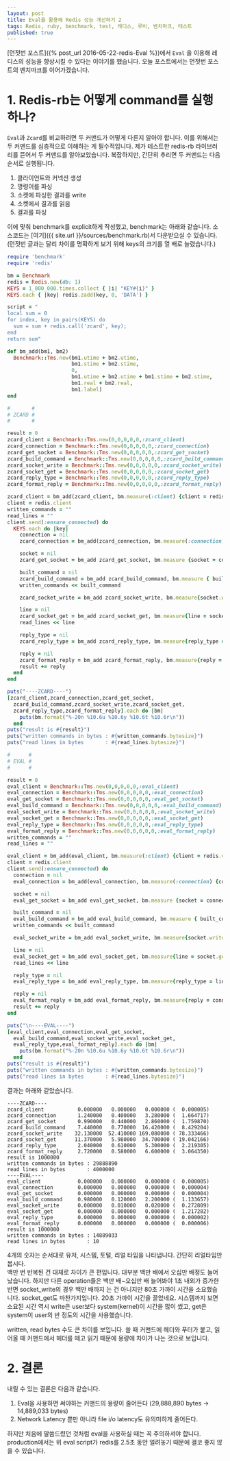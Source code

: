 ```yaml
---
layout: post
title: Eval을 활용해 Redis 성능 개선하기 2
tags: Redis, ruby, benchmark, test, 레디스, 루비, 벤치마크, 테스트
published: true
---
```

[먼젓번 포스트]({% post_url 2016-05-22-redis-Eval %})에서 `Eval` 을 이용해 레디스의 성능을 향상시킬 수 있다는 이야기를 했습니다. 오늘 포스트에서는 먼젓번 포스트의 벤치마크를 이어가겠습니다.

# 1. Redis-rb는 어떻게 command를 실행하나?
`Eval`과 `Zcard`를 비교하려면 두 커맨드가 어떻게 다른지 알아야 합니다. 이를 위해서는 두 커맨드를 심층적으로 이해하는 게 필수적입니다. 제가 테스트한 redis-rb 라이브러리를 뜯어서 두 커맨드를 알아보았습니다. 복잡하지만, 간단히 추리면 두 커맨드는 다음 순서로 실행됩니다.

1. 클라이언트와 커넥션 생성
2. 명령어를 파싱
3. 소켓에 파싱한 결과를 write
4. 소켓에서 결과를 읽음
5. 결과를 파싱

이에 맞춰 benchmark를 explicit하게 작성했고, benchmark는 아래와 같습니다. 소스코드는 [여기]({{ site.url }}/sources/benchmark.rb)서 다운받으실 수 있습니다. (먼젓번 글과는 달리 차이를 명확하게 보기 위해 keys의 크기를 열 배로 늘렸습니다.)  

``` ruby
require 'benchmark'  
require 'redis'  

bm = Benchmark  
redis = Redis.new(db: 1)  
KEYS = 1_000_000.times.collect { |i| "KEY#{i}" }  
KEYS.each { |key| redis.zadd(key, 0, 'DATA') }  

script = "  
local sum = 0  
for index, key in pairs(KEYS) do  
  sum = sum + redis.call('zcard', key);  
end  
return sum"  

def bm_add(bm1, bm2)  
  Benchmark::Tms.new(bm1.utime + bm2.utime,  
                     bm1.stime + bm2.stime,  
                     0,  
                     bm1.utime + bm2.utime + bm1.stime + bm2.stime,  
                     bm1.real + bm2.real,  
                     bm1.label)  
end  

#       #  
# ZCARD #  
#       #  

result = 0  
zcard_client = Benchmark::Tms.new(0,0,0,0,0,:zcard_client)  
zcard_connection = Benchmark::Tms.new(0,0,0,0,0,:zcard_connection)  
zcard_get_socket = Benchmark::Tms.new(0,0,0,0,0,:zcard_get_socket)  
zcard_build_command = Benchmark::Tms.new(0,0,0,0,0,:zcard_build_command)  
zcard_socket_write = Benchmark::Tms.new(0,0,0,0,0,:zcard_socket_write)  
zcard_socket_get = Benchmark::Tms.new(0,0,0,0,0,:zcard_socket_get)  
zcard_reply_type = Benchmark::Tms.new(0,0,0,0,0,:zcard_reply_type)  
zcard_format_reply = Benchmark::Tms.new(0,0,0,0,0,:zcard_format_reply)  

zcard_client = bm_add(zcard_client, bm.measure(:client) {client = redis.client})  
client = redis.client  
written_commands = ""  
read_lines = ""  
client.send(:ensure_connected) do  
  KEYS.each do |key|  
    connection = nil  
    zcard_connection = bm_add(zcard_connection, bm.measure(:connection) {connection = client.connection})  

    socket = nil  
    zcard_get_socket = bm_add zcard_get_socket, bm.measure {socket = connection.instance_variable_get(:@sock)}  

    built_command = nil  
    zcard_build_command = bm_add zcard_build_command, bm.measure { built_command = connection.build_command([:zcard, key]) }  
    written_commands << built_command  

    zcard_socket_write = bm_add zcard_socket_write, bm.measure{socket.write(built_command)}  

    line = nil  
    zcard_socket_get = bm_add zcard_socket_get, bm.measure{line = socket.gets}  
    read_lines << line  

    reply_type = nil  
    zcard_reply_type = bm_add zcard_reply_type, bm.measure{reply_type = line.slice!(0, 1)}  

    reply = nil  
    zcard_format_reply = bm_add zcard_format_reply, bm.measure{reply = connection.format_reply(reply_type, line)}  
    result += reply  
  end  
end  

puts("----ZCARD----")  
[zcard_client,zcard_connection,zcard_get_socket,  
  zcard_build_command,zcard_socket_write,zcard_socket_get,  
  zcard_reply_type,zcard_format_reply].each do |bm|  
    puts(bm.format("%-20n %10.6u %10.6y %10.6t %10.6r\n"))  
  end  
puts("result is #{result}")  
puts("written commands in bytes : #{written_commands.bytesize}")  
puts("read lines in bytes       : #{read_lines.bytesize}")  

#      #  
# EVAL #  
#      #  

result = 0  
eval_client = Benchmark::Tms.new(0,0,0,0,0,:eval_client)  
eval_connection = Benchmark::Tms.new(0,0,0,0,0,:eval_connection)  
eval_get_socket = Benchmark::Tms.new(0,0,0,0,0,:eval_get_socket)  
eval_build_command = Benchmark::Tms.new(0,0,0,0,0,:eval_build_command)  
eval_socket_write = Benchmark::Tms.new(0,0,0,0,0,:eval_socket_write)  
eval_socket_get = Benchmark::Tms.new(0,0,0,0,0,:eval_socket_get)  
eval_reply_type = Benchmark::Tms.new(0,0,0,0,0,:eval_reply_type)  
eval_format_reply = Benchmark::Tms.new(0,0,0,0,0,:eval_format_reply)  
written_commands = ""  
read_lines = ""  

eval_client = bm_add(eval_client, bm.measure(:client) {client = redis.client})  
client = redis.client  
client.send(:ensure_connected) do  
  connection = nil  
  eval_connection = bm_add(eval_connection, bm.measure(:connection) {connection = client.connection})  

  socket = nil  
  eval_get_socket = bm_add eval_get_socket, bm.measure {socket = connection.instance_variable_get(:@sock)}  

  built_command = nil  
  eval_build_command = bm_add eval_build_command, bm.measure { built_command = connection.build_command([:eval, script, KEYS.length].concat KEYS) }  
  written_commands << built_command  

  eval_socket_write = bm_add eval_socket_write, bm.measure{socket.write(built_command)}  

  line = nil  
  eval_socket_get = bm_add eval_socket_get, bm.measure{line = socket.gets}  
  read_lines << line  

  reply_type = nil  
  eval_reply_type = bm_add eval_reply_type, bm.measure{reply_type = line.slice!(0, 1)}  

  reply = nil  
  eval_format_reply = bm_add eval_format_reply, bm.measure{reply = connection.format_reply(reply_type, line)}  
  result += reply  
end  

puts("\n----EVAL----")  
[eval_client,eval_connection,eval_get_socket,  
  eval_build_command,eval_socket_write,eval_socket_get,  
  eval_reply_type,eval_format_reply].each do |bm|  
    puts(bm.format("%-20n %10.6u %10.6y %10.6t %10.6r\n"))  
  end  
puts("result is #{result}")  
puts("written commands in bytes : #{written_commands.bytesize}")  
puts("read lines in bytes       : #{read_lines.bytesize}")  
```

결과는 아래와 같았습니다.

```
----ZCARD----
zcard_client           0.000000   0.000000   0.000000 (  0.000005)
zcard_connection       1.240000   0.400000   3.280000 (  1.664717)
zcard_get_socket       0.990000   0.440000   2.860000 (  1.759870)
zcard_build_command    7.440000   0.770000  16.420000 (  8.429204)
zcard_socket_write    32.130000  52.410000 169.080000 ( 78.333466)
zcard_socket_get      11.370000   5.980000  34.700000 ( 19.042166)
zcard_reply_type       2.040000   0.610000   5.300000 (  2.219305)
zcard_format_reply     2.720000   0.580000   6.600000 (  3.064350)
result is 1000000
written commands in bytes : 29888890
read lines in bytes       : 4000000
----EVAL----
eval_client            0.000000   0.000000   0.000000 (  0.000005)
eval_connection        0.000000   0.000000   0.000000 (  0.000004)
eval_get_socket        0.000000   0.000000   0.000000 (  0.000004)
eval_build_command     0.980000   0.120000   2.200000 (  1.133657)
eval_socket_write      0.000000   0.010000   0.020000 (  0.272809)
eval_socket_get        0.000000   0.000000   0.000000 (  1.217282)
eval_reply_type        0.000000   0.000000   0.000000 (  0.000002)
eval_format_reply      0.000000   0.000000   0.000000 (  0.000006)
result is 1000000
written commands in bytes : 14889033
read lines in bytes       : 10
```
4개의 숫자는 순서대로 유저, 시스템, 토털, 리얼 타임을 나타냅니다. 간단히 리얼타임만 봅시다.  
백만 번 반복된 건 대체로 차이가 큰 편입니다. 대부분 백만 배에서 오십만 배정도 늘어났습니다. 하지만 다른 operation들은 백만 배~오십만 배 늘어봐야 1초 내외가 증가한 반면 socket_write의 경우 백만 배까지 는 건 아니지만 80초 가까이 시간을 소요했습니다. socket_get도 마찬가지입니다. 20초 가까이 시간을 끌었네요. 시스템까지 보면 소요된 시간 역시 write은 user보다 system(kernel)이 시간을 많이 썼고, get은 system이 user의 반 정도의 시간을 사용했습니다.  

written, read bytes 수도 큰 차이를 보입니다. 쓸 때 커맨드에 헤더와 푸터가 붙고, 읽어올 때 커맨드에서 헤더를 떼고 읽기 때문에 용량에 차이가 나는 것으로 보입니다.  

# 2. 결론
내릴 수 있는 결론은 다음과 같습니다.

1. Eval을 사용하면 써야하는 커맨드의 용량이 줄어든다 (29,888,890 bytes -> 14,889,033 bytes)
2. Network Latency 뿐만 아니라 file i/o latency도 유의미하게 줄어든다.

하지만 처음에 말씀드렸던 것처럼 eval을 사용하실 때는 꼭 주의하셔야 합니다. production에서는 위 eval script가 redis를 2.5초 동안 얼려놓기 때문에 결코 좋지 않을 수 있습니다.
